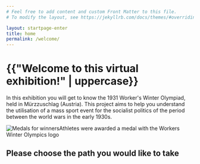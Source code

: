 ```yaml
---
# Feel free to add content and custom Front Matter to this file.
# To modify the layout, see https://jekyllrb.com/docs/themes/#overriding-theme-defaults

layout: startpage-enter
title: home
permalink: /welcome/
---
```

<div class="home-content" class="mx-auto">
    <h1 class="start-heading">{{"Welcome to this virtual exhibition!" | uppercase}}</h1>
    <p class="intro-text">In this exhibition you will get to know the 1931 Worker's Winter Olympiad, held in Mürzzuschlag (Austria). This project aims to help you understand the utilisation of a mass sport event for the socialist politics of the period between the world wars in the early 1930s.</p>
<div class="grid-item" id="exhibit-image"><img src="../media/IMG_20210624_112333_long.jpg" class="img-fluid" alt="Medals for winners">Athletes were awarded a medal with the Workers Winter Olympics logo</div>
<div class="choose-path">
    <h2 class="homeh2">Please choose the path you would like to take</h2>
</div>